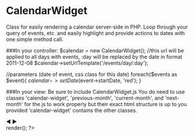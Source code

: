 CalendarWidget
==============

Class for easily rendering a calendar server-side in PHP.  Loop through your query of events, etc. and easily highlight and provide actions to dates with one simple method call.

###In your controller:
$calendar = new CalendarWidget();
//this url will be applied to all days with events, :day will be replaced by the date in format 2011-12-08
$calendar->setUrlTemplate('/events/day/:day');

//parameters (date of event, css class for this date)
foreach($events as $event){
	$calendar->setDate($event->startDate, 'red');
}

###In your view:
Be sure to include CalendarWidget.js
You do need to use classes 'calendar-widget', 'previous-month', 'current-month', and 'next-month' for the js to work properly but their exact html structure is up to you provided 'calendar-widget' contains the other classes.
<div class="calendar-widget">
	<div class="header">
        <span class="previous-month">◄</span>
        <span class="current-month"></span>
        <span class="next-month">►</span>
    </div>
	<?php $calendar->render(); ?>
</div>